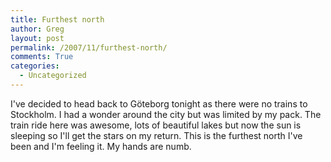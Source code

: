 ```yaml
---
title: Furthest north
author: Greg
layout: post
permalink: /2007/11/furthest-north/
comments: True
categories:
  - Uncategorized
---
```

I've decided to head back to Göteborg tonight as there were no trains to Stockholm. I had a wonder around the city but was limited by my pack. The train ride here was awesome, lots of beautiful lakes but now the sun is sleeping so I'll get the stars on my return. This is the furthest north I've been and I'm feeling it. My hands are numb.